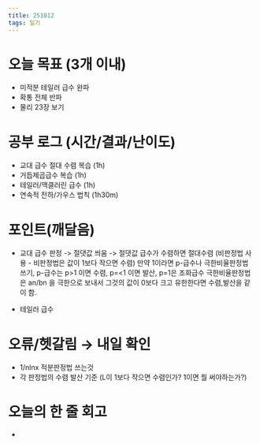 ```yaml
---
title: 251012
tags: 일기
---
```


# 오늘 목표 (3개 이내)
- 미적분 테일러 급수 완파
- 확통 전체 반파
- 물리 23장 보기

# 공부 로그 (시간/결과/난이도)
- 교대 급수 절대 수렴 복습 (1h)
- 거듭제곱급수 복습 (1h)
- 테일러/맥클러린 급수 (1h)
- 연속적 전하/가우스 법칙 (1h30m)

# 포인트(깨달음)
- 교대 급수 판정 -> 절댓값 씌움 -> 절댓값 급수가 수렴하면 절대수렴 (비판정법 사용 - 비판정법은 값이 1보다 작으면 수렴)
  만약 1이라면 p-급수나 극한비율판정법 쓰기, p-급수는 p>1 이면 수렴, p=<1 이면 발산, p=1은 조화급수
  극한비율판정법은 an/bn 을 극한으로 보내서 그것의 값이 0보다 크고 유한한다면 수렴,발산을 같이 함.

- 테일러 급수

# 오류/헷갈림 → 내일 확인
- 1/nlnx 적분판정법 쓰는것
- 각 판정법의 수렴 발산 기준 (L이 1보다 작으면 수렴인가? 1이면 뭘 써야하는가?)

# 오늘의 한 줄 회고
- 